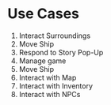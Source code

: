 # Use Cases
<ol>
<li>Interact Surroundings</li>
<li>Move Ship</li>
<li>Respond to Story Pop-Up</li>
<li>Manage game</li>
<li>Move Ship</li>
<li>Interact with Map</li>
<li>Interact with Inventory</li>
<li>Interact with NPCs</li>
</ol>



